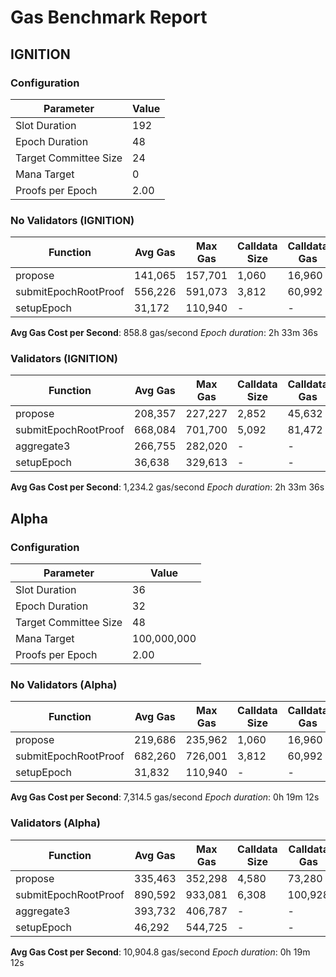 # Gas Benchmark Report

## IGNITION

### Configuration

| Parameter             | Value |
|-----------------------|-------|
| Slot Duration         |   192 |
| Epoch Duration        |    48 |
| Target Committee Size |    24 |
| Mana Target           |     0 |
| Proofs per Epoch      |  2.00 |

### No Validators (IGNITION)

| Function             | Avg Gas | Max Gas | Calldata Size | Calldata Gas |
|----------------------|---------|---------|---------------|--------------|
| propose              | 141,065 | 157,701 |         1,060 |       16,960 |
| submitEpochRootProof | 556,226 | 591,073 |         3,812 |       60,992 |
| setupEpoch           |  31,172 | 110,940 |             - |            - |

**Avg Gas Cost per Second**: 858.8 gas/second
*Epoch duration*: 2h 33m 36s

### Validators (IGNITION)

| Function             | Avg Gas | Max Gas | Calldata Size | Calldata Gas |
|----------------------|---------|---------|---------------|--------------|
| propose              | 208,357 | 227,227 |         2,852 |       45,632 |
| submitEpochRootProof | 668,084 | 701,700 |         5,092 |       81,472 |
| aggregate3           | 266,755 | 282,020 |             - |            - |
| setupEpoch           |  36,638 | 329,613 |             - |            - |

**Avg Gas Cost per Second**: 1,234.2 gas/second
*Epoch duration*: 2h 33m 36s


## Alpha

### Configuration

| Parameter             |       Value |
|-----------------------|-------------|
| Slot Duration         |          36 |
| Epoch Duration        |          32 |
| Target Committee Size |          48 |
| Mana Target           | 100,000,000 |
| Proofs per Epoch      |        2.00 |

### No Validators (Alpha)

| Function             | Avg Gas | Max Gas | Calldata Size | Calldata Gas |
|----------------------|---------|---------|---------------|--------------|
| propose              | 219,686 | 235,962 |         1,060 |       16,960 |
| submitEpochRootProof | 682,260 | 726,001 |         3,812 |       60,992 |
| setupEpoch           |  31,832 | 110,940 |             - |            - |

**Avg Gas Cost per Second**: 7,314.5 gas/second
*Epoch duration*: 0h 19m 12s

### Validators (Alpha)

| Function             | Avg Gas | Max Gas | Calldata Size | Calldata Gas |
|----------------------|---------|---------|---------------|--------------|
| propose              | 335,463 | 352,298 |         4,580 |       73,280 |
| submitEpochRootProof | 890,592 | 933,081 |         6,308 |      100,928 |
| aggregate3           | 393,732 | 406,787 |             - |            - |
| setupEpoch           |  46,292 | 544,725 |             - |            - |

**Avg Gas Cost per Second**: 10,904.8 gas/second
*Epoch duration*: 0h 19m 12s

